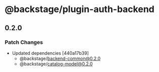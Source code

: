 # @backstage/plugin-auth-backend

## 0.2.0
### Patch Changes

- Updated dependencies [440a17b39]
  - @backstage/backend-common@0.2.0
  - @backstage/catalog-model@0.2.0
